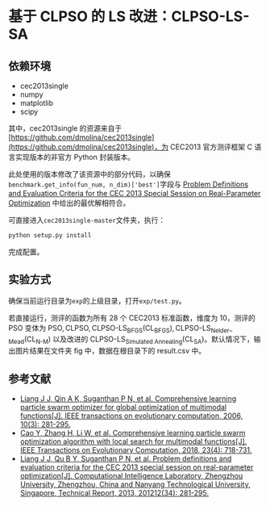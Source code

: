 # 基于 CLPSO 的 LS 改进：CLPSO-LS-SA
## 依赖环境
- cec2013single
- numpy
- matplotlib
- scipy

其中，cec2013single 的资源来自于[https://github.com/dmolina/cec2013single](https://github.com/dmolina/cec2013single)，为 CEC2013 官方测评框架 C 语言实现版本的非官方 Python 封装版本。

此处使用的版本修改了该资源中的部分代码，以确保`benchmark.get_info(fun_num, n_dim)['best']`字段与 [Problem Definitions and Evaluation Criteria for the CEC 
2013 Special Session on Real-Parameter Optimization](https://www.al-roomi.org/multimedia/CEC_Database/CEC2013/RealParameterOptimization/CEC2013_RealParameterOptimization_TechnicalReport.pdf) 中给出的最优解相符合。

可直接进入`cec2013single-master`文件夹，执行：
```cmd
python setup.py install
```
完成配置。

## 实验方式
确保当前运行目录为`exp`的上级目录，打开`exp/test.py`。

若直接运行，测评的函数为所有 $28$ 个 CEC2013 标准函数，维度为 $10$，测评的 PSO 变体为 $\text{PSO}, \text{CLPSO}, \text{CLPSO-LS}_{\text{BFGS}}(\text{CL}_{\text{BFGS}}),\text{CLPSO-LS}_{\text{Nelder–Mead}}(\text{CL}_{\text{N-M}})$ 以及改进的 $\text{CLPSO-LS}_{\text{Simulated Annealing}}(\text{CL}_{\text{SA}})$。默认情况下，输出图片结果在文件夹 fig 中，数据在根目录下的 result.csv 中。

## 参考文献
- [Liang J J, Qin A K, Suganthan P N, et al. Comprehensive learning particle swarm optimizer for global optimization of multimodal functions[J]. IEEE transactions on evolutionary computation, 2006, 10(3): 281-295.](https://ieeexplore.ieee.org/abstract/document/1637688/)
- [Cao Y, Zhang H, Li W, et al. Comprehensive learning particle swarm optimization algorithm with local search for multimodal functions[J]. IEEE Transactions on Evolutionary Computation, 2018, 23(4): 718-731.](https://ieeexplore.ieee.org/abstract/document/8561256/)
- [Liang J J, Qu B Y, Suganthan P N, et al. Problem definitions and evaluation criteria for the CEC 2013 special session on real-parameter optimization[J]. Computational Intelligence Laboratory, Zhengzhou University, Zhengzhou, China and Nanyang Technological University, Singapore, Technical Report, 2013, 201212(34): 281-295.](https://www.al-roomi.org/multimedia/CEC_Database/CEC2013/RealParameterOptimization/CEC2013_RealParameterOptimization_TechnicalReport.pdf)

